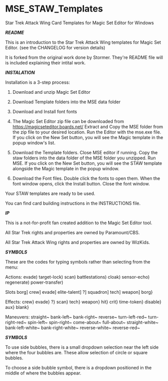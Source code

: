 # MSE_STAW_Templates
Star Trek Attack Wing Card Templates for Magic Set Editor for Windows

*****README*****

This is an introduction to the Star Trek Attack Wing templates for Magic Set Editor. (see the CHANGELOG for version details)

It is forked from the original work done by Stormer. They're README file will is included explaining their intital work.


*****INSTALATION*****

Installation is a 3-step process:
  1) Download and unzip Magic Set Editor
  2) Download Template folders into the MSE data folder
  3) Download and Install font fonts
  
1)  The Magic Set Editor zip file can be downloaded from https://magicseteditor.boards.net/
  Extract and Copy the MSE folder from the zip file to your desired location.
  Run the Editor with the mse.exe file. If you click on the New Set button, you will see the Magic template in the popup window's list.
  
2) Download the Template folders.
  Close MSE editor if running.
  Copy the staw folders into the data folder of the MSE folder you unzipped.
  Run MSE. If you click on the New Set button, you will see the STAW template alongside the Magic template in the popup window.
  
3) Download the Font files.
  Double click the fonts to open them.
  When the font window opens, click the Install button. Close the font window.
  
Your STAW templates are ready to be used.


You can find card building instructions in the INSTRUCTIONS file.



*****IP*****

This is a not-for-profit fan created addition to the Magic Set Editor tool.

All Star Trek rights and properties are owned by Paramount/CBS.

All Star Trek Attack Wing rights and properties are owned by WizKids.



*****SYMBOLS*****

These are the codes for typing symbols rather than selecting from the menu:

Actions:
evade)
target-lock)
scan)
battlestations)
cloak)
sensor-echo)
regenerate)
power-transfer)

Slots
borg]
crew]
evade]
elite-talent]
?]
squadron]
tech]
weapon]
borg}

Effects:
crew}
evade}
?}
scan}
tech}
weapon}
hit}
crit}
time-token}
disable}
aux}
blank}

Maneuvers:
straight~
bank-left~
bank-right~
reverse~
turn-left-red~
turn-right-red~
spin-left~
spin-right~
come-about~
full-about~
straight-white~
bank-left-white~
bank-right-white~
reverse-white~
reverse-red~


*****SYMBOLS*****

To use side bubbles, there is a small dropdown selection near the left side where the four bubbles are. These allow selection of circle or square bubbles.

To choose a side bubble symbol, there is a dropdown positioned in the middle of where the bubbles appear.
